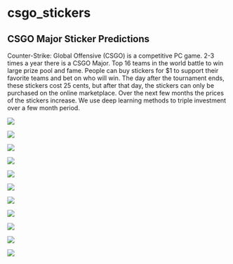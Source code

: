 # csgo_stickers
## CSGO Major Sticker Predictions

Counter-Strike: Global Offensive (CSGO) is a competitive PC game. 2-3 times a year there is a CSGO Major. Top 16 teams in the world battle to win large prize pool and fame. People can buy stickers for $1 to support their favorite teams and bet on who will win. The day after the tournament ends, these stickers cost 25 cents, but after that day, the stickers can only be purchased on the online marketplace. Over the next few months the prices of the stickers increase. We use deep learning methods to triple investment over a few month period.

![](https://raw.githubusercontent.com/andrewawang/csgo_stickers/master/pictures/Slide01.png)

![](https://raw.githubusercontent.com/andrewawang/csgo_stickers/master/pictures/Slide02.png)

![](https://raw.githubusercontent.com/andrewawang/csgo_stickers/master/pictures/Slide03.png)

![](https://raw.githubusercontent.com/andrewawang/csgo_stickers/master/pictures/Slide04.png)

![](https://raw.githubusercontent.com/andrewawang/csgo_stickers/master/pictures/Slide05.png)

![](https://raw.githubusercontent.com/andrewawang/csgo_stickers/master/pictures/Slide06.png)

![](https://raw.githubusercontent.com/andrewawang/csgo_stickers/master/pictures/Slide07.png)

![](https://raw.githubusercontent.com/andrewawang/csgo_stickers/master/pictures/Slide08.png)

![](https://raw.githubusercontent.com/andrewawang/csgo_stickers/master/pictures/Slide09.png)

![](https://raw.githubusercontent.com/andrewawang/csgo_stickers/master/pictures/Slide10.png)

![](https://raw.githubusercontent.com/andrewawang/csgo_stickers/master/pictures/Slide11.png)
